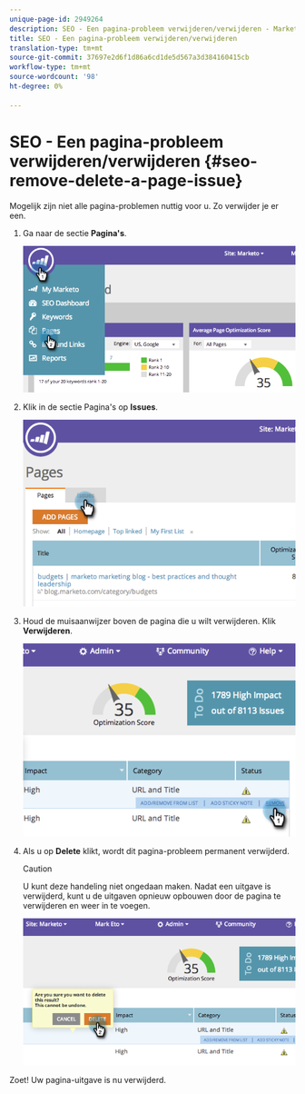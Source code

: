 ```yaml
---
unique-page-id: 2949264
description: SEO - Een pagina-probleem verwijderen/verwijderen - Marketo Docs - Productdocumentatie
title: SEO - Een pagina-probleem verwijderen/verwijderen
translation-type: tm+mt
source-git-commit: 37697e2d6f1d86a6cd1de5d567a3d384160415cb
workflow-type: tm+mt
source-wordcount: '98'
ht-degree: 0%

---
```



# SEO - Een pagina-probleem verwijderen/verwijderen {#seo-remove-delete-a-page-issue}

Mogelijk zijn niet alle pagina-problemen nuttig voor u. Zo verwijder je er een.

1. Ga naar de sectie **Pagina&#39;s**.

   ![](assets/image2014-9-18-14-3a0-3a16.png)

1. Klik in de sectie Pagina&#39;s op **Issues**.

   ![](assets/image2014-9-18-14-3a0-3a30.png)

1. Houd de muisaanwijzer boven de pagina die u wilt verwijderen. Klik **Verwijderen**.

   ![](assets/image2014-9-18-14-3a0-3a38.png)

1. Als u op **Delete** klikt, wordt dit pagina-probleem permanent verwijderd.

   >[!CAUTION]
   >
   >U kunt deze handeling niet ongedaan maken. Nadat een uitgave is verwijderd, kunt u de uitgaven opnieuw opbouwen door de pagina te verwijderen en weer in te voegen.

   ![](assets/image2014-9-18-14-3a1-3a28.png)

Zoet! Uw pagina-uitgave is nu verwijderd.
